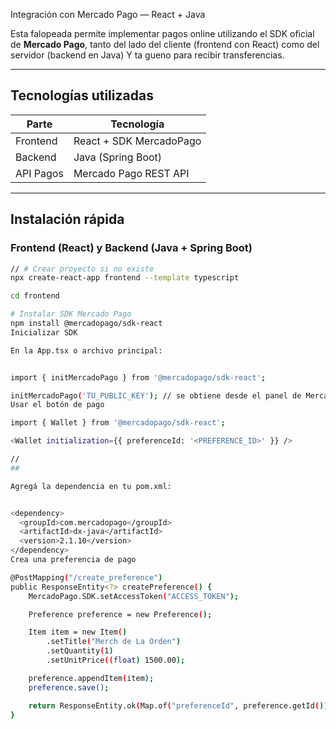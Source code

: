 Integración con Mercado Pago — React + Java

Esta falopeada permite implementar pagos online utilizando el SDK oficial de **Mercado Pago**, tanto del lado del cliente (frontend con React) como del servidor (backend en Java) Y ta gueno para recibir transferencias.

---

## Tecnologías utilizadas

| Parte        | Tecnología              |
|--------------|--------------------------|
| Frontend     | React + SDK MercadoPago |
| Backend      | Java (Spring Boot)      |
| API Pagos    | Mercado Pago REST API   |

---

## Instalación rápida

###  Frontend (React) y  Backend (Java + Spring Boot)

```bash
// # Crear proyecto si no existe
npx create-react-app frontend --template typescript

cd frontend

# Instalar SDK Mercado Pago
npm install @mercadopago/sdk-react
Inicializar SDK

En la App.tsx o archivo principal:


import { initMercadoPago } from '@mercadopago/sdk-react';

initMercadoPago('TU_PUBLIC_KEY'); // se obtiene desde el panel de Mercado Pago
Usar el botón de pago

import { Wallet } from '@mercadopago/sdk-react';

<Wallet initialization={{ preferenceId: '<PREFERENCE_ID>' }} />

//
##

Agregá la dependencia en tu pom.xml:


<dependency>
  <groupId>com.mercadopago</groupId>
  <artifactId>dx-java</artifactId>
  <version>2.1.10</version>
</dependency>
Crea una preferencia de pago

@PostMapping("/create_preference")
public ResponseEntity<?> createPreference() {
    MercadoPago.SDK.setAccessToken("ACCESS_TOKEN");

    Preference preference = new Preference();

    Item item = new Item()
        .setTitle("Merch de La Orden")
        .setQuantity(1)
        .setUnitPrice((float) 1500.00);

    preference.appendItem(item);
    preference.save();

    return ResponseEntity.ok(Map.of("preferenceId", preference.getId()));
}
